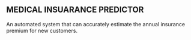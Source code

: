 ## MEDICAL INSUARANCE PREDICTOR
An automated system that can accurately estimate the annual insurance premium for new customers.
